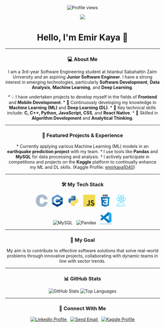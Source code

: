 <div align="center">
  
<p align="center">
  <img src="https://komarev.com/ghpvc/?username=Eqa1040&style=for-the-badge&color=blue" alt="Profile views" />
</p>

<img src="https://media.giphy.com/media/M9gbld9hpRcW7A2nRa/giphy.gif" width="60"/>

# Hello, I'm Emir Kaya 👋

---

### 💻 About Me

<p align="center">
  I am a 3rd-year Software Engineering student at Istanbul Sabahattin Zaim University and an aspiring <b>Junior Software Engineer</b>. 
  I have a strong interest in emerging technologies, particularly <b>Software Development</b>, <b>Data Analysis</b>, <b>Machine Learning</b>, and <b>Deep Learning</b>.
</p>

<p align="center">
  * 💡 I have undertaken projects to develop myself in the fields of <b>Frontend</b> and <b>Mobile Development</b>.
  * 🌱 Continuously developing my knowledge in <b>Machine Learning (ML)</b> and <b>Deep Learning (DL)</b>.
  * 🔑 Key technical skills include: <b>C, C++, Python, JavaScript, CSS</b>, and <b>React Native</b>.
  * 🧠 Skilled in <b>Algorithm Development</b> and <b>Analytical Thinking</b>.
</p>

---

### 🚀 Featured Projects & Experience

<p align="center">
  * Currently applying various Machine Learning (ML) models in an <b>earthquake prediction project</b> with my team.
  * I use tools like <b>Pandas</b> and <b>MySQL</b> for data processing and analysis.
  * I actively participate in competitions and projects on the <b>Kaggle</b> platform to continually enhance my ML and DL skills. (Kaggle Profile: <a href="https://www.kaggle.com/emirkaya1040">emirkaya1040</a>)
</p>

---

### 🛠️ My Tech Stack

<p align="center">
  <img src="https://raw.githubusercontent.com/devicons/devicon/master/icons/c/c-original.svg" alt="C" width="40" height="40"/> &nbsp; 
  <img src="https://raw.githubusercontent.com/devicons/devicon/master/icons/cplusplus/cplusplus-original.svg" alt="C++" width="40" height="40"/> &nbsp; 
  <img src="https://raw.githubusercontent.com/devicons/devicon/master/icons/python/python-original.svg" alt="Python" width="40" height="40"/> &nbsp;
  <img src="https://raw.githubusercontent.com/devicons/devicon/master/icons/javascript/javascript-original.svg" alt="JavaScript" width="40" height="40"/> &nbsp;
  <img src="https://raw.githubusercontent.com/devicons/devicon/master/icons/css3/css3-original-wordmark.svg" alt="CSS" width="40" height="40"/> &nbsp;
  <img src="https://raw.githubusercontent.com/devicons/devicon/master/icons/react/react-original-wordmark.svg" alt="React Native" width="40" height="40"/> &nbsp;
  
  <img src="https://cdn.jsdelivr.net/gh/devicons/devicon/icons/mysql/mysql-original-wordmark.svg" alt="MySQL" width="40" height="40"/> &nbsp;
  <img src="https://cdn.jsdelivr.net/gh/devicons/devicon/icons/pandas/pandas-original-wordmark.svg" alt="Pandas" width="40" height="40"/> &nbsp;
  <img src="https://raw.githubusercontent.com/devicons/devicon/master/icons/vscode/vscode-original-wordmark.svg" alt="VS Code" width="40" height="40"/>
</p>

---

### 🎯 My Goal

<p align="center">
  My aim is to contribute to effective software solutions that solve real-world problems through innovative projects, collaborating with dynamic teams in line with sector trends.
</p>

---

### 📊 GitHub Stats

<p align="center">
  <img src="https://github-readme-stats.vercel.app/api?username=Eqa1040&show_icons=true&theme=buefy&hide_border=true&count_private=true" alt="GitHub Stats" />
  
  <img src="https://github-readme-stats.vercel.app/api/top-langs/?username=Eqa1040&layout=compact&theme=buefy&hide_border=true" alt="Top Languages" />
</p>

---

### 🔗 Connect With Me

<p align="center">
  <a href="https://linkedin.com/in/emirkayal">
    <img src="https://img.shields.io/badge/LinkedIn-0077B5?style=for-the-badge&logo=linkedin&logoColor=white" alt="LinkedIn Profile" />
  </a>
  &nbsp;
  <a href="mailto:emirkaya1074@gmail.com">
    <img src="https://img.shields.io/badge/Email-D14836?style=for-the-badge&logo=gmail&logoColor=white" alt="Send Email" />
  </a>
  &nbsp;
  <a href="https://www.kaggle.com/emirkaya1040">
    <img src="https://img.shields.io/badge/Kaggle-20BEFF?style=for-the-badge&logo=kaggle&logoColor=white" alt="Kaggle Profile" />
  </a>
</p>

</div>
